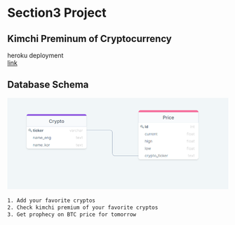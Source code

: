 # Section3 Project
## Kimchi Preminum of Cryptocurrency
heroku deployment  
[link](https://kimpprojet.herokuapp.com/)

## Database Schema
![](./img/one-to-one.png)

    1. Add your favorite cryptos
    2. Check kimchi premium of your favorite cryptos
    3. Get prophecy on BTC price for tomorrow